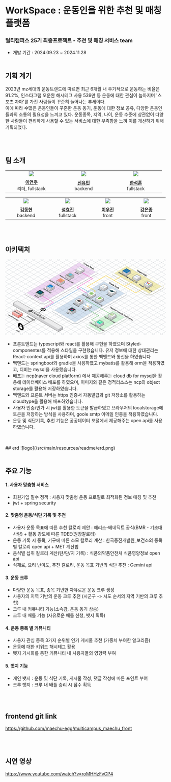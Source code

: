 # WorkSpace : 운동인을 위한 추천 및 매칭 플랫폼

### 멀티캠퍼스 25기 최종프로젝트 - 추천 및 매칭 서비스 team

- 개발 기간 : 2024.09.23 ~ 2024.11.28
  <br/>
  <br/>
  
## 기획 계기

2023년 mz세대의 운동트렌드에 따르면 최근 6개월 내 주기적으로 운동하는 비율은 91.2%, 인스타그램 오운완 해시테그 사용 539만 등
운동에 대한 관심이 높아지며 '스포츠 자아'를 가진 사람들이 꾸준히 늘어나는 추세이다.
<br/>
이에 따라 수많은 운동인들이 꾸준한 운동 동기, 운동에 대한 정보 공유, 다양한 운동인들과의 소통의 필요성을 느끼고 있다.
운동종목, 지역, 나이, 운동 수준에 상관없이 다양한 사람들이 편리하게 사용할 수 있는 서비스에 대한 부족함을 느껴 이를 개선하기 위해 기획되었다.

<br/>
<br/> 


## 팀 소개

<table>
  <tr >
    <td align="center" width="150px" >
      <a href="https://github.com/leeyeonju02"><img src="https://avatars.githubusercontent.com/u/85239317?v=4"/></a>
    </td>
    <td align="center" width="150px" >
      <a href="https://github.com/Yuminyumin"><img src="https://avatars.githubusercontent.com/u/102581107?v=4"/></a>
    </td>
    <td align="center" width="150px" >
      <a href="https://github.com/seokhun11"><img src="https://avatars.githubusercontent.com/u/143687743?v=4"/></a>
    </td>
  </tr>
  <tr>
    <td align="center" width="150px" >
      <a href="https://github.com/sanghee01/"><strong>이연주</strong></a><br>리더, fullstack
    </td>
    <td align="center" width="150px" >
      <a href="https://github.com/maybeaj/"><strong>신유민</strong></a><br>backend
    </td>
    <td align="center" width="150px" >
      <a href="https://github.com/nemokoala/"><strong>한석훈</strong></a><br>fullstack
    </td>
  </tr>
</table>
<table>
  <tr >
    <td align="center" width="150px" >
      <a href="https://github.com/ddayhyun"><img src="https://avatars.githubusercontent.com/u/115991771?v=4"/></a>
    </td>
    <td align="center" width="150px" >
      <a href="https://github.com/camelliaseolwang"><img src="https://avatars.githubusercontent.com/u/180196751?v=4"/></a>
    </td>
    <td align="center" width="150px" >
      <a href="https://github.com/w00jinLee"><img src="https://avatars.githubusercontent.com/u/122732558?v=4"/></a>
    </td>
     <td align="center" width="150px" >
      <a href="https://github.com/anfrk-full"><img src="https://avatars.githubusercontent.com/u/179059714?v=4"/></a>
    </td>
  </tr>
  <tr>
    <td align="center" width="150px" >
      <a href="https://github.com/ddayhyun"><strong>김동현</strong></a><br>backend
    </td>
    <td align="center" width="150px" >
      <a href="https://github.com/camelliaseolwang"><strong>설효진</strong></a><br>fullstack
    </td>
    <td align="center" width="150px" >
      <a href="https://github.com/w00jinLee"><strong>이우진</strong></a><br>front
    </td>
      <td align="center" width="150px" >
      <a href="https://github.com/anfrk-full"><strong>강은종</strong></a><br>front
    </td>
  </tr>
</table>

<br/>
<br/> 

## 아키텍처

![logo](/src/main/resources/readme/dia.png)

- 프론트엔드는 typescript와 react를 활용해 구현을 하였으며 Styled-componentes를 적용해 스타일을 구현했습니다. 유저 정보에 대한 상태관리는 React-context api를 활용하며
  axios를 통한 백엔드와 통신을 하였습니다
- 백엔드는 springboot와 gradle을 사용하였고 mybatis를 활용해 orm을 적용하였고, 디비는 mysql을 사용했습니다.
- 배포는 ncp(naver cloud platform) 에서 제공해주는 cloud db for mysql을 활용해 데이터베이스 배포를 하였으며, 이미지와 같은 정적리소스는 ncp의 object storage를 활용해 저장하였습니다.
- 백엔드와 프론트 서버는 https 인증서 자동발급과 git 저장소를 활용하는 cloudtype을 활용해 배포하였습니다.
- 사용자 인증/인가 시 jwt를 활용한 토큰을 발급하였고 브라우저의 localstorage에 토큰을 저장하는 방식을 사용하며, goole smtp 이메일 인증을 적용하였습니다.
- 운동 및 식단기록, 추천 기능은 공공데이터 포털에서 제공해주는 open api를 사용하였습니다.

  
<br/>
<br/> 
## erd 
![logo](/src/main/resources/readme/erd.png)

<br/> 
<br/> 

## 주요 기능 
#### 1. 사용자 맞춤형 서비스 
- 회원가입 필수 정책 : 사용자 맞춤형 운동 프로필로 최적화된 정보 매칭 및 추천
- jwt + spring security

#### 2. 맞춤형 운동/식단 기록 및 추천 
- 사용자 운동 목표에 따른 추천 칼로리 제안 : 해리스-베네딕트 공식(BMR - 기초대사량) + 활동 강도에 따른 TDEE(권장칼로리) 
- 운동 기록 시 종목, 기구에 따른 소모 칼로리 계산 : 한국증진개발원_보건소의 종목별 칼로리 open api + MET 계산법
- 음식별 섭취 칼로리 계산(탄/단/지 기록) : 식품의약품안전처 식품영양정보 open api
- 식재료, 요리 난이도, 추천 칼로리, 운동 목표 기반의 식단 추천 : Gemini api

#### 3. 운동 크루 
- 다양한 운동 목표, 종목 기반한 자유로운 운동 크루 생성
- 사용자의 지역 기반의 운동 크루 추천 (시군구 -> 시도 순서의 지역 기반의 크루 추천)
- 크루 내 커뮤니티 기능(소속감, 운동 동기 상승)
- 크루 내 배틀 기능 (자유로운 배틀 신청, 뱃지 획득)

#### 4. 운동 종목 별 커뮤니티 
- 사용자 관심 종목 3가지 순위별 인기 게시물 추천 (가중치 부여한 알고리즘)
- 운동에 대한 키워드 해시테그 활용
- 뱃지 가시화를 통한 커뮤니티 내 사용자들의 영향력 부여

#### 5. 뱃지 기능 
- 개인 뱃지 : 운동 및 식단 기록, 게시물 작성, 댓글 작성에 따른 포인트 부여 
- 크루 뱃지 : 크루 내 배틀 승리 시 점수 획득

<br/> 
<br/> 

## frontend git link
https://github.com/maechu-egg/multicampus_maechu_front

<br/>
<br/>

## 시연 영상 
https://www.youtube.com/watch?v=roMHHzFvCP4
